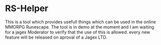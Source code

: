 # RS-Helper
This is a tool which provides usefull things which can be used in the online MMORPG Runescape. The tool is in demo at the moment and I am waiting for a jagex Moderator to verify that the use of this is allowed. every new feature will be released on aproval of a Jagex LTD.
